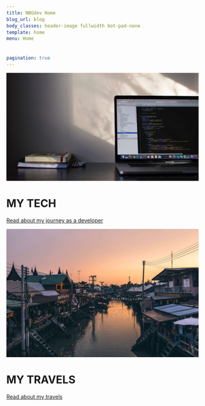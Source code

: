 ```yaml
---
title: NBGdev Home
blog_url: blog
body_classes: header-image fullwidth bot-pad-none
template: home
menu: Home


pagination: true
---
```

<div class="home-tiles">
    <div class="tile-container tech" onclick="window.location='http://nbgdev.com.au/blog/tag:Coding'">
        <div class="tile">
            <img src="/user/pages/01.home/tech.jpg">
            <div class="text">
                <h1>MY <strong>TECH</strong></h1>
                    <p><a href="#">Read about my journey as a developer</a></p>
            </div>
        </div>
    </div>
    <div class="tile-container travel" onclick="window.location='http://nbgdev.com.au/blog/tag:Travel'">
        <div class="tile">
            <img src="/user/pages/01.home/travel.jpg">
            <div class="text">
                <h1>MY <strong>TRAVELS</strong></h1>
                    <p><a href="#">Read about my travels</a></p>
            </div>
        </div>        
    </div>
</div>

